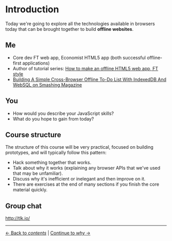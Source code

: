 # Introduction

Today we're going to explore all the technologies available in browsers today that can be brought together to build **offline websites**.

## Me

- Core dev FT web app, Economist HTML5 app (both successful offline-first applications)
- Author of tutorial series: [How to make an offline HTML5 web app, FT style](http://labs.ft.com/2012/08/basic-offline-html5-web-app/)
- [Building A Simple Cross-Browser Offline To-Do List With IndexedDB And WebSQL on Smashing Magazine](http://www.smashingmagazine.com/2014/09/02/building-simple-cross-browser-offline-todo-list-indexeddb-websql/)

## You

- How would you describe your JavaScript skills?
- What do you hope to gain from today?

## Course structure

The structure of this course will be very practical, focused on building prototypes, and will typically follow this pattern:

- Hack something together that works.
- Talk about why it works (explaining any browser APIs that we've used that may be unfamiliar).
- Discuss why it's inefficient or inelegant and then improve on it.
- There are exercises at the end of many sections if you finish the core material quickly.

## Group chat

http://tlk.io/

---

[← Back to *contents*](https://github.com/matthew-andrews/workshop-making-it-work-offline) | [Continue to *why* →](./why.md)
